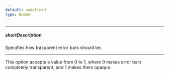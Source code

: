 ```yaml
---
default: undefined
type: Number
---
```

---
##### shortDescription
Specifies how trasparent error bars should be.

---
This option accepts a value from 0 to 1, where 0 makes error bars completely transparent, and 1 makes them opaque.